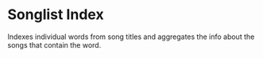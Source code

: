 Songlist Index
==============

Indexes individual words from song titles and aggregates the info about the songs that contain the word.